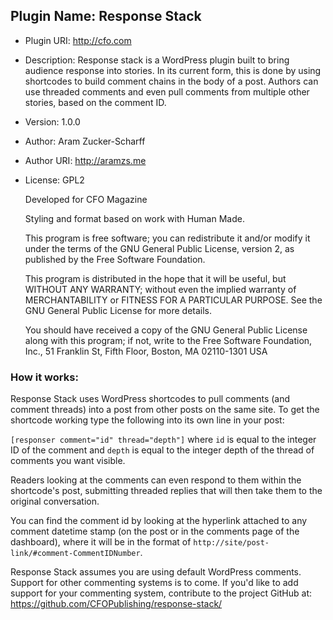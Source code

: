 ## Plugin Name: Response Stack
- Plugin URI: http://cfo.com
- Description: Response stack is a WordPress plugin built to bring audience response into stories. In its current form, this is done by using shortcodes to build comment chains in the body of a post. Authors can use threaded comments and even pull comments from multiple other stories, based on the comment ID. 
- Version: 1.0.0
- Author: Aram Zucker-Scharff
- Author URI: http://aramzs.me
- License: GPL2

	Developed for CFO Magazine
	
	Styling and format based on work with Human Made.

    This program is free software; you can redistribute it and/or modify
    it under the terms of the GNU General Public License, version 2, as
    published by the Free Software Foundation.

    This program is distributed in the hope that it will be useful,
    but WITHOUT ANY WARRANTY; without even the implied warranty of
    MERCHANTABILITY or FITNESS FOR A PARTICULAR PURPOSE.  See the
    GNU General Public License for more details.

    You should have received a copy of the GNU General Public License
    along with this program; if not, write to the Free Software
    Foundation, Inc., 51 Franklin St, Fifth Floor, Boston, MA  02110-1301  USA

### How it works: 

Response Stack uses WordPress shortcodes to pull comments (and comment threads) into a post from other posts on the same site. To get the shortcode working type the following into its own line in your post:

`[responser comment="id" thread="depth"]` where `id` is equal to the integer ID of the comment and `depth` is equal to the integer depth of the thread of comments you want visible. 

Readers looking at the comments can even respond to them within the shortcode's post, submitting threaded replies that will then take them to the original conversation. 

You can find the comment id by looking at the hyperlink attached to any comment datetime stamp (on the post or in the comments page of the dashboard), where it will be in the format of `http://site/post-link/#comment-CommentIDNumber`.

Response Stack assumes you are using default WordPress comments. Support for other commenting systems is to come. If you'd like to add support for your commenting system, contribute to the project GitHub at: https://github.com/CFOPublishing/response-stack/
